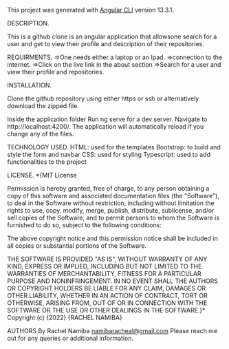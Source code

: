 

This project was generated with [Angular CLI](https://github.com/angular/angular-cli) version 13.3.1.

DESCRIPTION.

This is a github clone is an angular application that allowsone search for a user and get to view their profile and description of their repositories.

REQUIRMENTS.
=>One needs either a laptop or an Ipad.
=>connection to the internet.
=>Click on the live link in the about section
=>Search for a user and view their profile and repositories.

INSTALLATION.

Clone the github repository using either https or ssh or alternatively download the zipped file.

Inside the application folder Run ng serve for a dev server. Navigate to http://localhost:4200/. The application will automatically reload if you change any of the files.

TECHNOLOGY USED.
HTML: used for the templates
Bootstrap: to build and style the form and navbar
CSS: used for styling
Typescript: used to add functionalities to the project

LICENSE.
*{MIT License

Permission is hereby granted, free of charge, to any person obtaining a copy of this software and associated documentation files (the "Software"), to deal in the Software without restriction, including without limitation the rights to use, copy, modify, merge, publish, distribute, sublicense, and/or sell copies of the Software, and to permit persons to whom the Software is furnished to do so, subject to the following conditions:

The above copyright notice and this permission notice shall be included in all copies or substantial portions of the Software.

THE SOFTWARE IS PROVIDED "AS IS", WITHOUT WARRANTY OF ANY KIND, EXPRESS OR IMPLIED, INCLUDING BUT NOT LIMITED TO THE WARRANTIES OF MERCHANTABILITY, FITNESS FOR A PARTICULAR PURPOSE AND NONINFRINGEMENT. IN NO EVENT SHALL THE AUTHORS OR COPYRIGHT HOLDERS BE LIABLE FOR ANY CLAIM, DAMAGES OR OTHER LIABILITY, WHETHER IN AN ACTION OF CONTRACT, TORT OR OTHERWISE, ARISING FROM, OUT OF OR IN CONNECTION WITH THE SOFTWARE OR THE USE OR OTHER DEALINGS IN THE SOFTWARE.}* Copyright (c) {2022} {RACHEL NAMIBA}

AUTHORS
By Rachel Namiba
namibaracheal@gmail.com
Please reach me out for any queries or additional information.
